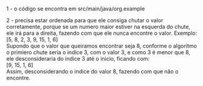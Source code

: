 1 - o código se encontra em src/main/java/org.example
 
2 - precisa estar ordenada para que ele consiga chutar o valor corretamente, porque se um numero maior estiver na esquerda do chute, ele irá para a direita, fazendo com que ele nunca encontre o valor. Exemplo:  
[5, 8, 2, 3, 9, 15, 1, 6]  
Supondo que o valor que queiramos encontrar seja 8, conforme o algoritmo o primiero chute seria o indice 3, com o valor 3, e como 3 é menor que 8, ele desconsideraria do indice 3 até o inicio, ficando com:  
[9, 15, 1, 6]  
Assim, desconsiderando o indice do valor 8, fazendo com que não o encontre.
